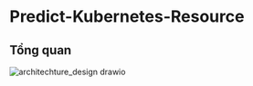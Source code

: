 # Predict-Kubernetes-Resource
## Tổng quan
![architechture_design drawio](https://github.com/user-attachments/assets/e2f4ed36-77a8-4a00-a6c6-85cd2bed2a06)
